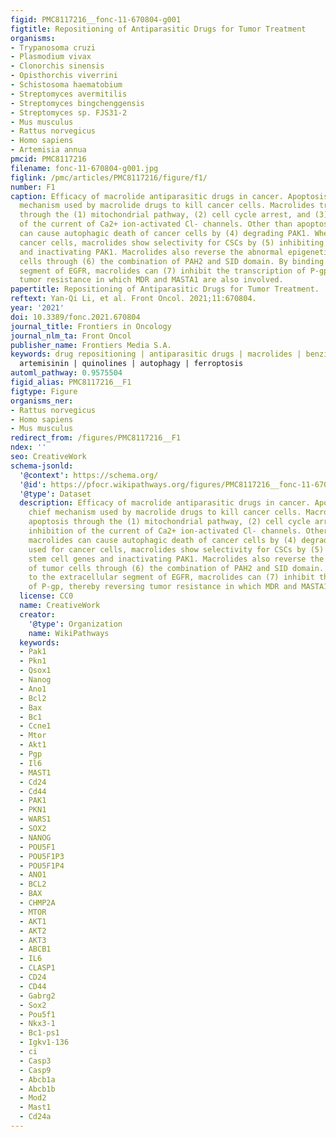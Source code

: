 ```yaml
---
figid: PMC8117216__fonc-11-670804-g001
figtitle: Repositioning of Antiparasitic Drugs for Tumor Treatment
organisms:
- Trypanosoma cruzi
- Plasmodium vivax
- Clonorchis sinensis
- Opisthorchis viverrini
- Schistosoma haematobium
- Streptomyces avermitilis
- Streptomyces bingchenggensis
- Streptomyces sp. FJS31-2
- Mus musculus
- Rattus norvegicus
- Homo sapiens
- Artemisia annua
pmcid: PMC8117216
filename: fonc-11-670804-g001.jpg
figlink: /pmc/articles/PMC8117216/figure/f1/
number: F1
caption: Efficacy of macrolide antiparasitic drugs in cancer. Apoptosis is the chief
  mechanism used by macrolide drugs to kill cancer cells. Macrolides trigger apoptosis
  through the (1) mitochondrial pathway, (2) cell cycle arrest, and (3) inhibition
  of the current of Ca2+ ion-activated Cl- channels. Other than apoptosis, macrolides
  can cause autophagic death of cancer cells by (4) degrading PAK1. When used for
  cancer cells, macrolides show selectivity for CSCs by (5) inhibiting stem cell genes
  and inactivating PAK1. Macrolides also reverse the abnormal epigenetics of tumor
  cells through (6) the combination of PAH2 and SID domain. By binding to the extracellular
  segment of EGFR, macrolides can (7) inhibit the transcription of P-gp, thereby reversing
  tumor resistance in which MDR and MASTA1 are also involved.
papertitle: Repositioning of Antiparasitic Drugs for Tumor Treatment.
reftext: Yan-Qi Li, et al. Front Oncol. 2021;11:670804.
year: '2021'
doi: 10.3389/fonc.2021.670804
journal_title: Frontiers in Oncology
journal_nlm_ta: Front Oncol
publisher_name: Frontiers Media S.A.
keywords: drug repositioning | antiparasitic drugs | macrolides | benzimidazoles |
  artemisinin | quinolines | autophagy | ferroptosis
automl_pathway: 0.9575504
figid_alias: PMC8117216__F1
figtype: Figure
organisms_ner:
- Rattus norvegicus
- Homo sapiens
- Mus musculus
redirect_from: /figures/PMC8117216__F1
ndex: ''
seo: CreativeWork
schema-jsonld:
  '@context': https://schema.org/
  '@id': https://pfocr.wikipathways.org/figures/PMC8117216__fonc-11-670804-g001.html
  '@type': Dataset
  description: Efficacy of macrolide antiparasitic drugs in cancer. Apoptosis is the
    chief mechanism used by macrolide drugs to kill cancer cells. Macrolides trigger
    apoptosis through the (1) mitochondrial pathway, (2) cell cycle arrest, and (3)
    inhibition of the current of Ca2+ ion-activated Cl- channels. Other than apoptosis,
    macrolides can cause autophagic death of cancer cells by (4) degrading PAK1. When
    used for cancer cells, macrolides show selectivity for CSCs by (5) inhibiting
    stem cell genes and inactivating PAK1. Macrolides also reverse the abnormal epigenetics
    of tumor cells through (6) the combination of PAH2 and SID domain. By binding
    to the extracellular segment of EGFR, macrolides can (7) inhibit the transcription
    of P-gp, thereby reversing tumor resistance in which MDR and MASTA1 are also involved.
  license: CC0
  name: CreativeWork
  creator:
    '@type': Organization
    name: WikiPathways
  keywords:
  - Pak1
  - Pkn1
  - Qsox1
  - Nanog
  - Ano1
  - Bcl2
  - Bax
  - Bc1
  - Ccne1
  - Mtor
  - Akt1
  - Pgp
  - Il6
  - MAST1
  - Cd24
  - Cd44
  - PAK1
  - PKN1
  - WARS1
  - SOX2
  - NANOG
  - POU5F1
  - POU5F1P3
  - POU5F1P4
  - ANO1
  - BCL2
  - BAX
  - CHMP2A
  - MTOR
  - AKT1
  - AKT2
  - AKT3
  - ABCB1
  - IL6
  - CLASP1
  - CD24
  - CD44
  - Gabrg2
  - Sox2
  - Pou5f1
  - Nkx3-1
  - Bc1-ps1
  - Igkv1-136
  - ci
  - Casp3
  - Casp9
  - Abcb1a
  - Abcb1b
  - Mod2
  - Mast1
  - Cd24a
---
```

